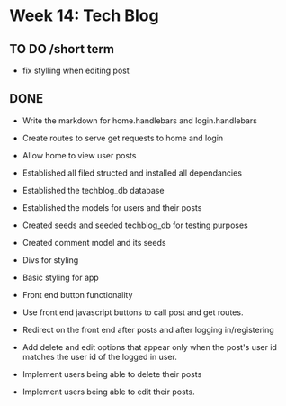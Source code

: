 # Week 14: Tech Blog

## TO DO /short term

- fix stylling when editing post

## DONE

- Write the markdown for home.handlebars and login.handlebars

- Create routes to serve get requests to home and login

- Allow home to view user posts

- Established all filed structed and installed all dependancies

- Established the techblog_db database

- Established the models for users and their posts

- Created seeds and seeded techblog_db for testing purposes

- Created comment model and its seeds

- Divs for styling

- Basic styling for app

- Front end button functionality

- Use front end javascript buttons to call post and get routes.

- Redirect on the front end after posts and after logging in/registering

- Add delete and edit options that appear only when the post's user id matches the user id of the logged in user.

- Implement users being able to delete their posts

- Implement users being able to edit their posts.